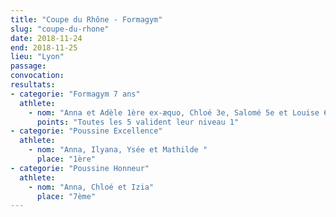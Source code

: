 ```yaml
---
title: "Coupe du Rhône - Formagym"
slug: "coupe-du-rhone"
date: 2018-11-24
end: 2018-11-25
lieu: "Lyon"
passage:
convocation:
resultats:
- categorie: "Formagym 7 ans"
  athlete:
    - nom: "Anna et Adèle 1ère ex-æquo, Chloé 3e, Salomé 5e et Louise 6e."
      points: "Toutes les 5 valident leur niveau 1"
- categorie: "Poussine Excellence"
  athlete:
    - nom: "Anna, Ilyana, Ysée et Mathilde "
      place: "1ère"
- categorie: "Poussine Honneur"
  athlete:
    - nom: "Anna, Chloé et Izia"
      place: "7ème"
---
```

